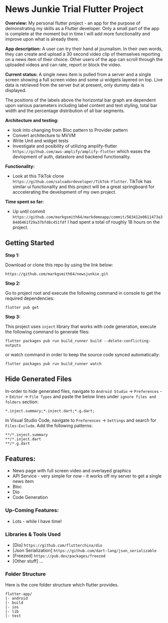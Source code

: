 # News Junkie Trial Flutter Project

**Overview:**
My personal flutter project - an app for the purpose of demonstrating my skills as a Flutter developer. Only a small part of the app is complete at the moment but in time I will add more functionality and improve upon what is already there.

**App description:**
A user can try their hand at journalism. In their own words, they can create and upload a 30 second video clip of themselves reporting on a news item of their choice. Other users of the app can scroll through the uploaded videos and can rate, report or block the video.

**Current status:**
A single news item is pulled from a server and a single screen showing a full screen video and some ui widgets layered on top. Live data is retrieved from the server but at present, only dummy data is displayed. 

The positions of the labels above the horizontal bar graph are dependent upon various parameters including label content and text styling, total bar width and the percentage distribution of all bar segments.

**Architecture and testing:**
* look into changing from Bloc pattern to Provider pattern
* Convert architecture to MVVM
* Write Unit and widget tests
* Investigate and posibility of utilizing amplify-flutter ```https://github.com/aws-amplify/amplify-flutter``` which eases the devlopment of auth, datastore and backend functionality. 

**Functionality:**
* Look at this TikTok clone ```https://github.com/salvadordeveloper/TikTok-Flutter```. TikTok has similar ui functionality and this project will be a great springboard for acccelerating the development of my own project.

**Time spent so far:**
* Up until commit ```https://github.com/markgsmith64/markdemoapp/commit/563412e0611473a384d6461f29a37bfd8c451fdf``` I had spent a total of roughly 18 hours on the project.

## Getting Started

**Step 1:**

Download or clone this repo by using the link below:

```
https://github.com/markgsmith64/newsjunkie.git
```

**Step 2:**

Go to project root and execute the following command in console to get the required dependencies: 

```
flutter pub get 
```

**Step 3:**

This project uses `inject` library that works with code generation, execute the following command to generate files:

```
flutter packages pub run build_runner build --delete-conflicting-outputs
```

or watch command in order to keep the source code synced automatically:

```
flutter packages pub run build_runner watch
```

## Hide Generated Files

In-order to hide generated files, navigate to `Android Studio` -> `Preferences` -> `Editor` -> `File Types` and paste the below lines under `ignore files and folders` section:

```
*.inject.summary;*.inject.dart;*.g.dart;
```

In Visual Studio Code, navigate to `Preferences` -> `Settings` and search for `Files:Exclude`. Add the following patterns:
```
**/*.inject.summary
**/*.inject.dart
**/*.g.dart
```

## Features:

* News page with full screen video and overlayed graphics
* API Service - very simple for now - it works off my server to get a single news item
* Bloc
* Dio
* Code Generation

### Up-Coming Features:

* Lots - while I have time!

### Libraries & Tools Used

* [Dio] ```https://github.com/flutterchina/dio```
* [Json Serialization] ```https://github.com/dart-lang/json_serializable```
* [Freezed] ```https://pub.dev/packages/freezed```
* [Other stuff] ...

### Folder Structure
Here is the core folder structure which flutter provides.

```
flutter-app/
|- android
|- build
|- ios
|- lib
|- test
```
